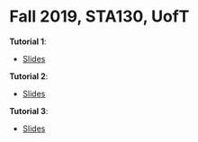 # Fall 2019, STA130, UofT

**Tutorial 1**:
- <a href="https://kaixuan0623.github.io/STA130-Weekly-Tutorial-Slides/f19w1.pdf">Slides</a>

**Tutorial 2**:
- <a href="">Slides</a>

**Tutorial 3**:
- <a href="">Slides</a>


